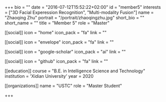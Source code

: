 +++
bio = ""
date = "2016-07-12T15:52:22+02:00"
id = "member5"
interests = ["3D Facial Experession Recognition", "Multi-modality Fusion"]
name = "Zhaoqing Zhu"
portrait = "/portrait/zhaoqingzhu.jpg"
short_bio = ""
short_name = ""
title = "Member 5"
role = "Master"

[[social]]
    icon = "home"
    icon_pack = "fa"
    link = ""

[[social]]
    icon = "envelope"
    icon_pack = "fa"
    link = ""

[[social]]
    icon = "google-scholar"
    icon_pack = "ai"
    link = ""

[[social]]
    icon = "github"
    icon_pack = "fa"
    link = ""

[[education]]
    course = "B.E. in Intelligence Science and Technology"
    institution = 'Xidian University'
    year = 2020

[[organizations]]
    name = "USTC"
    role = "Master Student"

+++
